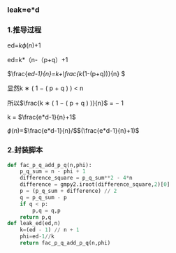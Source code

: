 ### leak=e*d

### 1.推导过程

ed=$k\phi(n)$+1

ed=k*（n-（p+q）+1

$\frac{e*d-1}{n}=k+\frac{k*(1-(p+q))}{n} $

显然k ∗ ( 1 − ( p + q ) ) < n 

所以$\frac{k ∗ ( 1 − ( p + q ) )}{n}$  = − 1 

k = $\frac{e*d-1}{n}+1$ 

$\phi(n)$=$\frac{e*d-1}{n}/$$(\frac{e*d-1}{n}+1)$ 

### 2.封装脚本

~~~python
def fac_p_q_add_p_q(n,phi):
    p_q_sum = n - phi + 1
    difference_square = p_q_sum**2 - 4*n
    difference = gmpy2.iroot(difference_square,2)[0]
    p = (p_q_sum + difference) // 2
    q = p_q_sum - p
    if q < p:
        p,q = q,p
    return p,q
def leak_ed(ed,n)
	k=(ed - 1) // n + 1
	phi=ed-1//k
    return fac_p_q_add_p_q(n,phi)
~~~



